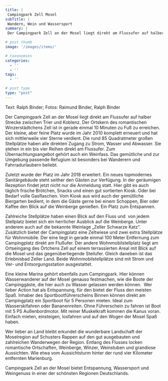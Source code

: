 ```yaml
---
title: |
 Campingpark Zell Mosel
subTitle: |
 Wandern, Wein und Wassersport
summary: |
 Der Campingpark Zell an der Mosel liegt direkt am Flussufer auf halber Strecke zwischen Trier und Koblenz. Der kleine, aber feine Platz hat sich mittlerweile vier Sterne verdient. Zahlreiche Stellplätze haben einen Blick auf den Fluss und von jedem Stellplatz bietet sich ein herrlicher Ausblick auf die Weinberge.

# post thumb
image: '/images/items/'

# taxonomies
categories: 
  - ''
  - ''
tags:
  - ''

# post type
type: "post"
---
```


Text: Ralph Binder; Fotos: Raimund Binder, Ralph Binder  

Der Campingpark Zell an der Mosel liegt direkt am Flussufer auf halber Strecke zwischen Trier und Koblenz. Der Ortskern des romantischen Winzerstädtchens Zell ist in gerade einmal 10 Minuten zu Fuß zu erreichen. Der kleine, aber feine Platz wurde im Jahr 2010 komplett erneuert und hat sich mittlerweile vier Sterne verdient. Die rund 85 Quadratmeter großen Stellplätze haben alle direkten Zugang zu Strom, Wasser und Abwasser. Sie stehen in ein bis vier Reihen direkt am Flussufer. Zum Übernachtungsangebot gehört auch ein Weinfass. Das gemütliche und zur Umgebung passende Refugium ist besonders bei Wanderern und Fahrradurlaubern beliebt.   

Zuletzt wurde der Platz im Jahr 2018 erweitert. Ein neues topmodernes Sanitärgebäude steht seither den Gästen zur Verfügung. In der geräumigen Rezeption findet jetzt nicht nur die Anmeldung statt. Hier gibt es auch täglich frische Brötchen, Snacks und einen gut sortierten Kiosk. Oder bei Bedarf volle Gasflaschen. Vom Kiosk aus wird auch der gemütliche Biergarten bedient, in dem die Gäste gerne bei einem Schoppen, Bier oder Kaffee den Blick auf die Weinberge genießen. Ein Platz zum Entspannen.  

Zahlreiche Stellplätze haben einen Blick auf den Fluss und  von jedem Stellplatz bietet sich ein herrlicher Ausblick auf die Weinberge. Unter anderem auch auf die bekannte Weinlage „Zeller Schwarze Katz“.  Zusätzlich bietet der Campingplatz eine Zeltwiese und zwei extra Stellplätze für Wohnmobile. Der eine liegt in gerade einmal 100 Meter Entfernung zum Campingplatz direkt am Flußufer. Der andere Wohnmobilstellplatz liegt am Ortseingang des Örtchens Zell auf einem terrassierten Areal mit Blick auf die Mosel und das gegenüberliegende Steilufer. Gleich daneben ist das Erlebnisbad Zeller Land. Beide Wohnmobilstellplätze sind mit Strom und Ver- und Entsorgungsstation ausgestattet.   

Eine kleine Marina gehört ebenfalls zum Campingpark. Hier können Wasserwanderer auf der Mosel genauso festmachen, wie die Boote der Campinggäste, die hier auch zu Wasser gelassen werden können.  Wer lieber Action hat als Entspannung, für den bietet der Fluss den meisten Spaß. Inhaber des Sportbootführerscheins Binnen können direkt am Campingplatz ein Sportboot für 5 Personen mieten. Ideal zum Wasserskifahren oder Bananenreiten. Ohne Führerschein zu fahren ist Boot mit 5 PS Außenbordmotor. Mit reiner Muskelkraft kommen die Kanus voran. Einfach mieten, einsteigen, losfahren und auf den Wogen der Mosel Spaß haben.  

Wer lieber an Land bleibt erkundet die wunderbare Landschaft der Moselregion auf Schusters Rappen auf den gut ausgebauten und zahlreichen Wanderwegen der Region. Entlang des Flusses locken romantische Ortschaften, Weinberge, Winzer, Weinstuben und grandiose Aussichten. Wie etwa vom Aussichtsturm hinter der rund vier Kilometer entfernten Marienburg.   

Campingpark Zell an der Mosel bietet Entspannung, Wassersport und Weingenuss in einer der schönsten Regionen Deutschlands.  